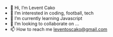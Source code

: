 - 👋 Hi, I’m Levent Cako
- 👀 I’m interested in coding, football, tech
- 🌱 I’m currently learning Javascript
- 💞️ I’m looking to collaborate on ...
- 📫 How to reach me leventoscako@gmail.com

<!---
LeventCako/LeventCako is a ✨ special ✨ repository because its `README.md` (this file) appears on your GitHub profile.
You can click the Preview link to take a look at your changes.
--->

